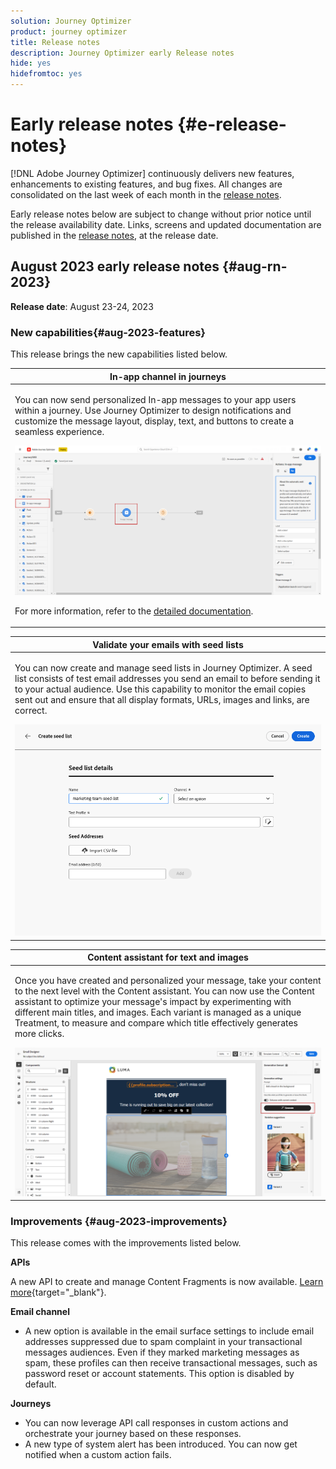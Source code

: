 ```yaml
---
solution: Journey Optimizer
product: journey optimizer
title: Release notes
description: Journey Optimizer early Release notes
hide: yes
hidefromtoc: yes
---
```

# Early release notes {#e-release-notes}

[!DNL Adobe Journey Optimizer] continuously delivers new features, enhancements to existing features, and bug fixes. All changes are consolidated on the last week of each month in the [release notes](release-notes.md). 

Early release notes below are subject to change without prior notice until the release availability date. Links, screens and updated documentation are published  in the [release notes](release-notes.md), at the release date.

## August 2023 early release notes {#aug-rn-2023}

**Release date**: August 23-24, 2023

### New capabilities{#aug-2023-features}

This release brings the new capabilities listed below.

<table>
<thead>
<tr>
<th><strong>In-app channel in journeys</strong><br/></th>
</tr>
</thead>
<tbody>
<tr>
<td>
<p>You can now send personalized In-app messages to your app users within a journey. Use Journey Optimizer to design notifications and customize the message layout, display, text, and buttons to create a seamless experience.</p>
<img src="assets/in_app_journey_1.png"/>
<p>For more information, refer to the <a href="../in-app/get-started-in-app.md">detailed documentation</a>.</p>
</tr>
</tbody>
</table>


<table>
<thead>
<tr>
<th><strong>Validate your emails with seed lists</strong><br/></th>
</tr>
</thead>
<tbody>
<tr>
<td>
<p>You can now create and manage seed lists in Journey Optimizer. A seed list consists of test email addresses you send an email to before sending it to your actual audience. Use this capability to monitor the email copies sent out and ensure that all display formats, URLs, images and links, are correct.</p>
<img src="../configuration/assets/seed-list-details.png">
<!--p>For more information, refer to the <a href="../audience/get-started-audience-orchestration.md">detailed documentation</a>.</p-->
</td>
</tr>
</tbody>
</table>


<table>
<thead>
<tr>
<th><strong>Content assistant for text and images</strong><br/></th>
</tr>
</thead>
<tbody>
<tr>
<td>
<p>Once you have created and personalized your message, take your content to the next level with the Content assistant. You can now use the Content assistant to optimize your message's impact by experimenting with different main titles, and images. Each variant is managed as a unique Treatment, to measure and compare which title effectively generates more clicks.</p>
<img src="assets/gen-ai-image-2.png"/>
<!--p>For more information, refer to the <a href="../start/search-filter-categorize.md#tags">detailed documentation</a>.</p-->
</td>
</tr>
</tbody>
</table>



### Improvements {#aug-2023-improvements}

This release comes with the improvements listed below.

**APIs**

A new API to create and manage Content Fragments is now available. [Learn more](https://developer.adobe.com/journey-optimizer-apis/references/content-templates/#tag/Content-fragment-API){target="_blank"}.

**Email channel**

* A new option is available in the email surface settings to include email addresses suppressed due to spam complaint in your transactional messages audiences. Even if they marked marketing messages as spam, these profiles can then receive transactional messages, such as password reset or account statements. This option is disabled by default.

**Journeys**

* You can now leverage API call responses in custom actions and orchestrate your journey based on these responses.
* A new type of system alert has been introduced. You can now get notified when a custom action fails.
